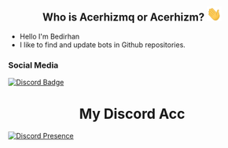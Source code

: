 <h2 align="center">Who is Acerhizmq or Acerhizm? <img src="https://github.com/YadneshKhode/Hi.gif/blob/main/Hi.gif" width="30px"> </h2>

- Hello I'm Bedirhan
- I like to find and update bots in Github repositories.

<h3> Social Media </h3>

[![Discord Badge](https://img.shields.io/badge/İnstagram%20-171515.svg?&amp;style=for-the-badge&amp;logo=instagram&amp;logoColor=dark)](https://www.instagram.com/acerhizm/)

<h1 align="center"> My Discord Acc </h1>

[![Discord Presence](https://lanyard-profile-readme.vercel.app/api/340047062068494337?hideDiscrim=true)](https://discord.com/users/340047062068494337)
